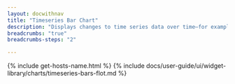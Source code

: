 ```yaml
---
layout: docwithnav
title: "Timeseries Bar Chart"
description: "Displays changes to time series data over time—for example, daily water consumption for the last month."
breadcrumbs: "true"
breadcrumbs-steps: "2"

---
```

{% include get-hosts-name.html %}
{% include docs/user-guide/ui/widget-library/charts/timeseries-bars-flot.md %}
